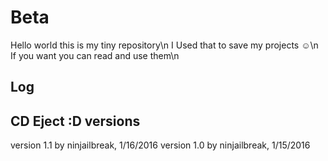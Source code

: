 # Beta
 Hello world this is my tiny repository\n
 I Used that to save my projects ☺\n
 If you want you can read and use them\n



 Log
 -----------
 CD Eject :D
 versions
 -----------
 version 1.1 by ninjailbreak, 1/16/2016
 version 1.0 by ninjailbreak, 1/15/2016
